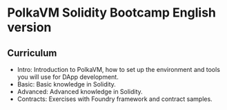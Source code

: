# PolkaVM Solidity Bootcamp English version

## Curriculum
- Intro: Introduction to PolkaVM, how to set up the environment and tools you will use for DApp development.
- Basic: Basic knowledge in Solidity.
- Advanced: Advanced knowledge in Solidity.
- Contracts: Exercises with Foundry framework and contract samples.
